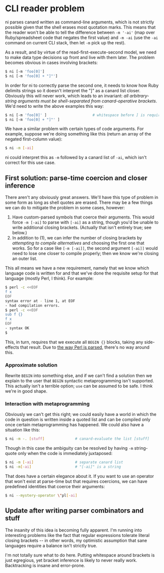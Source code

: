 # CLI reader problem
ni parses canard written as command-line arguments, which is not strictly
possible given that the shell erases most quotation marks. This means that the
reader won't be able to tell the difference between `-m '-ai'` (map over
Ruby/spreadsheet code that negates the first value) and `-m -ai` (use the `-ai`
command on current CLI stack, then let `-m` pick up the rest).

As a result, and by virtue of the read-first-execute-second model, we need to
make data type decisions up front and live with them later. The problem becomes
obvious in cases involving brackets:

```sh
$ ni [-m 'foo[0]']
$ ni [-m 'foo[0] + "]"']
```

In order for ni to correctly parse the second one, it needs to know how Ruby
delimits strings so it doesn't interpret the "]" as a canard list closer.
Obviously this will never work, which leads to an invariant: _all
arbitrary-string arguments must be shell-separated from canard-operative
brackets_. We'd need to write the above examples this way:

```sh
$ ni [-m 'foo[0]' ]                     # whitespace before ] is required
$ ni [-m 'foo[0] + "]"' ]
```

We have a similar problem with certain types of code arguments. For example,
suppose we're doing something like this (return an array of the negated
first-column value):

```sh
$ ni -m [-ai]
```

ni could interpret this as `-m` followed by a canard list of `-ai`, which isn't
correct for this use case.

## First solution: parse-time coercion and closer inference
There aren't any obviously great answers. We'll have this type of problem in
some form as long as shell quotes are erased. There may be a few things we can
do to mitigate the problem in some cases, however:

1. Have custom-parsed symbols that coerce their arguments. This would force
   `-m [-ai]` to parse with `[-ai]` as a string, though you'd be unable to
   write additional closing brackets. (Actually that isn't entirely true; see
   below.)
2. In addition to (1), we can infer the number of closing brackets by
   _attempting to compile alternatives_ and choosing the first one that works.
   So for a case like `[-m [-ai]]`, the second argument `[-ai]]` would need to
   lose one closer to compile properly; then we know we're closing an outer
   list.

This all means we have a new requirement, namely that we know which language
code is written for and that we've done the requisite setup for that language
(mostly Perl, I think). For example:

```sh
$ perl -c <<EOF
f x
EOF
syntax error at - line 1, at EOF
- had compilation errors.
$ perl -c <<EOF
sub f {}
f x
EOF
- syntax OK
$
```

This, in turn, requires that we execute all `BEGIN {}` blocks, taking any
side-effects that result. Due to [the way Perl is
parsed](http://www.perlmonks.org/?node_id=44722), there's no way around this.

### Approximate solution
Rewrite `BEGIN` into something else, and if we can't find a solution then we
explain to the user that `BEGIN` syntactic metaprogramming isn't supported.
This actually isn't a terrible option; `use` can be assumed to be safe. I think
we're in good shape.

### Interaction with metaprogramming
Obviously we can't get this right; we could easily have a world in which the
code in question is written inside a quoted list and can be compiled only once
certain metaprogramming has happened. We could also have a situation like this:

```sh
$ ni -m -. [stuff]              # canard-evaluate the list [stuff]
```

Though in this case the ambiguity can be resolved by having `-m` string-quote
only when the code is immediately juxtaposed:

```sh
$ ni -m [-ai]                   # separate canard list
$ ni -m[-ai]                    # "[-ai]" is a string
```

That does have a certain elegance about it. If you want to use an operator that
won't exist at parse-time but that requires coercions, we can have predefined
identities that coerce their arguments:

```sh
$ ni --mystery-operator \"pl[-ai]
```

## Update after writing parser combinators and stuff
The insanity of this idea is becoming fully apparent. I'm running into
interesting problems like the fact that regular expressions tolerate literal
closing brackets -- in other words, my optimistic assumption that sane
languages require a balance isn't strictly true.

I'm not totally sure what to do here. Putting whitespace around brackets is
just egregious, yet bracket inference is likely to never really work.
Backtracking is insane and error-prone.
